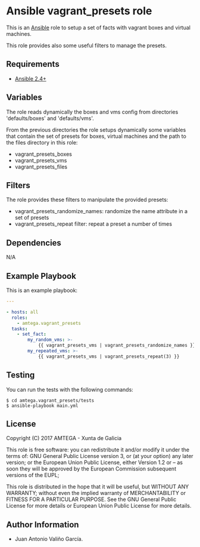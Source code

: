 # Ansible vagrant_presets role

This is an [Ansible](http://www.ansible.com) role to setup a set of facts with vagrant boxes and virtual machines.

This role provides also some useful filters to manage the presets.

## Requirements

- [Ansible 2.4+](http://docs.ansible.com/ansible/latest/intro_installation.html)

## Variables

The role reads dynamically the boxes and vms config from directories 'defaults/boxes' and 'defaults/vms'.

From the previous directories the role setups dynamically some variables that contain the set of presets for boxes, virtual machines and the path to the files directory in this role:

- vagrant_presets_boxes
- vagrant_presets_vms
- vagrant_presets_files

## Filters

The role provides these filters to manipulate the provided presets:

- vagrant_presets_randomize_names: randomize the name attribute in a set of presets
- vagrant_presets_repeat filter: repeat a preset a number of times

## Dependencies

N/A

## Example Playbook

This is an example playbook:

```yaml
---

- hosts: all
  roles:
    - amtega.vagrant_presets
  tasks:
    - set_fact:
        my_random_vms: >-
            {{ vagrant_presets_vms | vagrant_presets_randomize_names }}
        my_repeated_vms: >-
            {{ vagrant_presets_vms | vagrant_presets_repeat(3) }}
```

## Testing

You can run the tests with the following commands:

```shell
$ cd amtega.vagrant_presets/tests
$ ansible-playbook main.yml
```

## License

Copyright (C) 2017 AMTEGA - Xunta de Galicia

This role is free software: you can redistribute it and/or modify
it under the terms of:
GNU General Public License version 3, or (at your option) any later version;
or the European Union Public License, either Version 1.2 or – as soon
they will be approved by the European Commission ­subsequent versions of
the EUPL;

This role is distributed in the hope that it will be useful,
but WITHOUT ANY WARRANTY; without even the implied warranty of
MERCHANTABILITY or FITNESS FOR A PARTICULAR PURPOSE.  See the
GNU General Public License for more details or European Union Public License for more details.

## Author Information

- Juan Antonio Valiño García.
